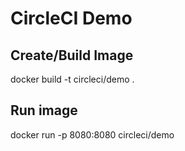 # CircleCI Demo 

## Create/Build Image
docker build -t circleci/demo .

## Run image
docker run -p 8080:8080 circleci/demo